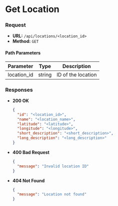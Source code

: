 # Get Location

### Request

- **URL:** `/api/locations/<location_id>`
- **Method:** `GET`

#### Path Parameters

| Parameter   | Type   | Description            |
| ----------- | ------ | ----------------------|
| location_id | string | ID of the location     |

### Responses

- **200 OK**
  ```json
  {
    "id": "<location_id>",
    "name": "<location_name>",
    "latitude": "<latitude>",
    "longitude": "<longitude>",
    "short_description": "<short_description>",
    "long_description": "<long_description>"
  }
  ```

- **400 Bad Request**
  ```json
  {
    "message": "Invalid location ID"
  }
  ```

- **404 Not Found**
  ```json
  {
    "message": "Location not found"
  }
  ```
